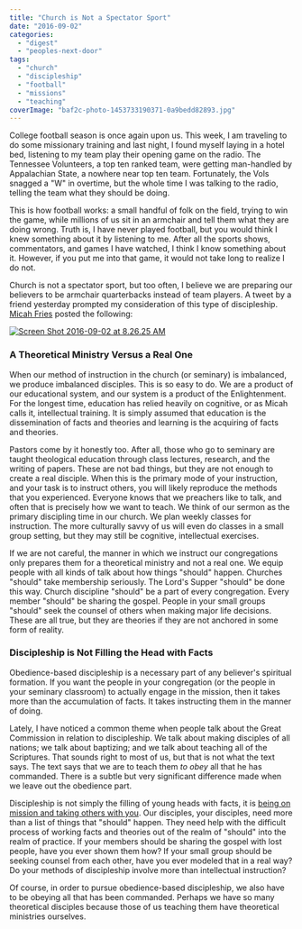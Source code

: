 ```yaml
---
title: "Church is Not a Spectator Sport"
date: "2016-09-02"
categories: 
  - "digest"
  - "peoples-next-door"
tags: 
  - "church"
  - "discipleship"
  - "football"
  - "missions"
  - "teaching"
coverImage: "baf2c-photo-1453733190371-0a9bedd82893.jpg"
---
```


College football season is once again upon us. This week, I am traveling to do some missionary training and last night, I found myself laying in a hotel bed, listening to my team play their opening game on the radio. The Tennessee Volunteers, a top ten ranked team, were getting man-handled by Appalachian State, a nowhere near top ten team. Fortunately, the Vols snagged a "W" in overtime, but the whole time I was talking to the radio, telling the team what they should be doing.

This is how football works: a small handful of folk on the field, trying to win the game, while millions of us sit in an armchair and tell them what they are doing wrong. Truth is, I have never played football, but you would think I knew something about it by listening to me. After all the sports shows, commentators, and games I have watched, I think I know something about it. However, if you put me into that game, it would not take long to realize I do not.

Church is not a spectator sport, but too often, I believe we are preparing our believers to be armchair quarterbacks instead of team players. A tweet by a friend yesterday prompted my consideration of this type of discipleship. [Micah Fries](https://twitter.com/micahfries) posted the following:

[![Screen Shot 2016-09-02 at 8.26.25 AM](images/11e80-screen-shot-2016-09-02-at-8.26.25-am.png)](https://keelancook.files.wordpress.com/2020/08/11e80-screen-shot-2016-09-02-at-8.26.25-am.png)

### A Theoretical Ministry Versus a Real One

When our method of instruction in the church (or seminary) is imbalanced, we produce imbalanced disciples. This is so easy to do. We are a product of our educational system, and our system is a product of the Enlightenment. For the longest time, education has relied heavily on cognitive, or as Micah calls it, intellectual training. It is simply assumed that education is the dissemination of facts and theories and learning is the acquiring of facts and theories.

Pastors come by it honestly too. After all, those who go to seminary are taught theological education through class lectures, research, and the writing of papers. These are not bad things, but they are not enough to create a real disciple. When this is the primary mode of your instruction, and your task is to instruct others, you will likely reproduce the methods that you experienced. Everyone knows that we preachers like to talk, and often that is precisely how we want to teach. We think of our sermon as the primary discipling time in our church. We plan weekly classes for instruction. The more culturally savvy of us will even do classes in a small group setting, but they may still be cognitive, intellectual exercises.

If we are not careful, the manner in which we instruct our congregations only prepares them for a theoretical ministry and not a real one. We equip people with all kinds of talk about how things "should" happen. Churches "should" take membership seriously. The Lord's Supper "should" be done this way. Church discipline "should" be a part of every congregation. Every member "should" be sharing the gospel. People in your small groups "should" seek the counsel of others when making major life decisions. These are all true, but they are theories if they are not anchored in some form of reality.

### Discipleship is Not Filling the Head with Facts

Obedience-based discipleship is a necessary part of any believer's spiritual formation. If you want the people in your congregation (or the people in your seminary classroom) to actually engage in the mission, then it takes more than the accumulation of facts. It takes instructing them in the manner of doing.

Lately, I have noticed a common theme when people talk about the Great Commission in relation to discipleship. We talk about making disciples of all nations; we talk about baptizing; and we talk about teaching all of the Scriptures. That sounds right to most of us, but that is not what the text says. The text says that we are to teach them _to obey_ all that he has commanded. There is a subtle but very significant difference made when we leave out the obedience part.

Discipleship is not simply the filling of young heads with facts, it is [being on mission and taking others with you](http://blog.keelancook.com/2016/08/discipleship-is-being-on-mission-and-taking-others-with-you.html). Our disciples, your disciples, need more than a list of things that "should" happen. They need help with the difficult process of working facts and theories out of the realm of "should" into the realm of practice. If your members should be sharing the gospel with lost people, have you ever shown them how? If your small group should be seeking counsel from each other, have you ever modeled that in a real way? Do your methods of discipleship involve more than intellectual instruction?

Of course, in order to pursue obedience-based discipleship, we also have to be obeying all that has been commanded. Perhaps we have so many theoretical disciples because those of us teaching them have theoretical ministries ourselves.
